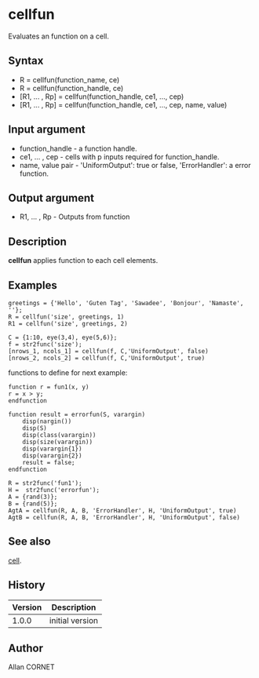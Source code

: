 

# cellfun

Evaluates an function on a cell.

## Syntax

- R = cellfun(function_name, ce)
- R = cellfun(function_handle, ce)
- [R1, ... , Rp] = cellfun(function_handle, ce1, ..., cep)
- [R1, ... , Rp] = cellfun(function_handle, ce1, ..., cep, name, value)

## Input argument

 - function_handle - a function handle.
 - ce1, ... , cep - cells with p inputs required for function_handle.
 - name, value pair - 'UniformOutput': true or false, 'ErrorHandler': a error function.

## Output argument

 - R1, ... , Rp - Outputs from function

## Description


  <p><b>cellfun</b> applies function to each cell elements.</p>


## Examples

```Nelson
greetings = {'Hello', 'Guten Tag', 'Sawadee', 'Bonjour', 'Namaste', ''};
R = cellfun('size', greetings, 1)
R1 = cellfun('size', greetings, 2)
```
```Nelson
C = {1:10, eye(3,4), eye(5,6)};
f = str2func('size');
[nrows_1, ncols_1] = cellfun(f, C,'UniformOutput', false)
[nrows_2, ncols_2] = cellfun(f, C,'UniformOutput', true)
```
functions to define for next example:
```Nelson
function r = fun1(x, y)
r = x > y;
endfunction

function result = errorfun(S, varargin)
	disp(nargin())
	disp(S)
	disp(class(varargin))
	disp(size(varargin))
	disp(varargin{1})
	disp(varargin{2})
	result = false;
endfunction
```
```Nelson
R = str2func('fun1');
H =  str2func('errorfun');
A = {rand(3)};
B = {rand(5)};
AgtA = cellfun(R, A, B, 'ErrorHandler', H, 'UniformOutput', true)
AgtB = cellfun(R, A, B, 'ErrorHandler', H, 'UniformOutput', false)
```

## See also

[cell](cell.md).
## History

|Version|Description|
|------|------|
|1.0.0|initial version|


## Author

Allan CORNET



